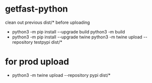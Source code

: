 # getfast-python

clean out previous dist/\* before uploading

- python3 -m pip install --upgrade build
  python3 -m build
- python3 -m pip install --upgrade twine
  python3 -m twine upload --repository testpypi dist/\*

# for prod upload

- python3 -m twine upload --repository pypi dist/\*
